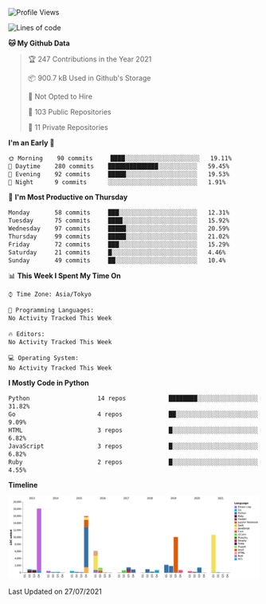 <!--START_SECTION:waka-->
![Profile Views](http://img.shields.io/badge/Profile%20Views-0-blue)

![Lines of code](https://img.shields.io/badge/From%20Hello%20World%20I%27ve%20Written-77937%20lines%20of%20code-blue)

**🐱 My Github Data** 

> 🏆 247 Contributions in the Year 2021
 > 
> 📦 900.7 kB Used in Github's Storage 
 > 
> 🚫 Not Opted to Hire
 > 
> 📜 103 Public Repositories 
 > 
> 🔑 11 Private Repositories  
 > 
**I'm an Early 🐤** 

```text
🌞 Morning    90 commits     ████░░░░░░░░░░░░░░░░░░░░░   19.11% 
🌆 Daytime    280 commits    ██████████████░░░░░░░░░░░   59.45% 
🌃 Evening    92 commits     █████░░░░░░░░░░░░░░░░░░░░   19.53% 
🌙 Night      9 commits      ░░░░░░░░░░░░░░░░░░░░░░░░░   1.91%

```
📅 **I'm Most Productive on Thursday** 

```text
Monday       58 commits     ███░░░░░░░░░░░░░░░░░░░░░░   12.31% 
Tuesday      75 commits     ████░░░░░░░░░░░░░░░░░░░░░   15.92% 
Wednesday    97 commits     █████░░░░░░░░░░░░░░░░░░░░   20.59% 
Thursday     99 commits     █████░░░░░░░░░░░░░░░░░░░░   21.02% 
Friday       72 commits     ███░░░░░░░░░░░░░░░░░░░░░░   15.29% 
Saturday     21 commits     █░░░░░░░░░░░░░░░░░░░░░░░░   4.46% 
Sunday       49 commits     ██░░░░░░░░░░░░░░░░░░░░░░░   10.4%

```


📊 **This Week I Spent My Time On** 

```text
⌚︎ Time Zone: Asia/Tokyo

💬 Programming Languages: 
No Activity Tracked This Week

🔥 Editors: 
No Activity Tracked This Week

💻 Operating System: 
No Activity Tracked This Week

```

**I Mostly Code in Python** 

```text
Python                   14 repos            ████████░░░░░░░░░░░░░░░░░   31.82% 
Go                       4 repos             ██░░░░░░░░░░░░░░░░░░░░░░░   9.09% 
HTML                     3 repos             █░░░░░░░░░░░░░░░░░░░░░░░░   6.82% 
JavaScript               3 repos             █░░░░░░░░░░░░░░░░░░░░░░░░   6.82% 
Ruby                     2 repos             █░░░░░░░░░░░░░░░░░░░░░░░░   4.55%

```


**Timeline**

![Chart not found](https://raw.githubusercontent.com/takuan-osho/takuan-osho/master/charts/bar_graph.png) 


 Last Updated on 27/07/2021
<!--END_SECTION:waka-->
